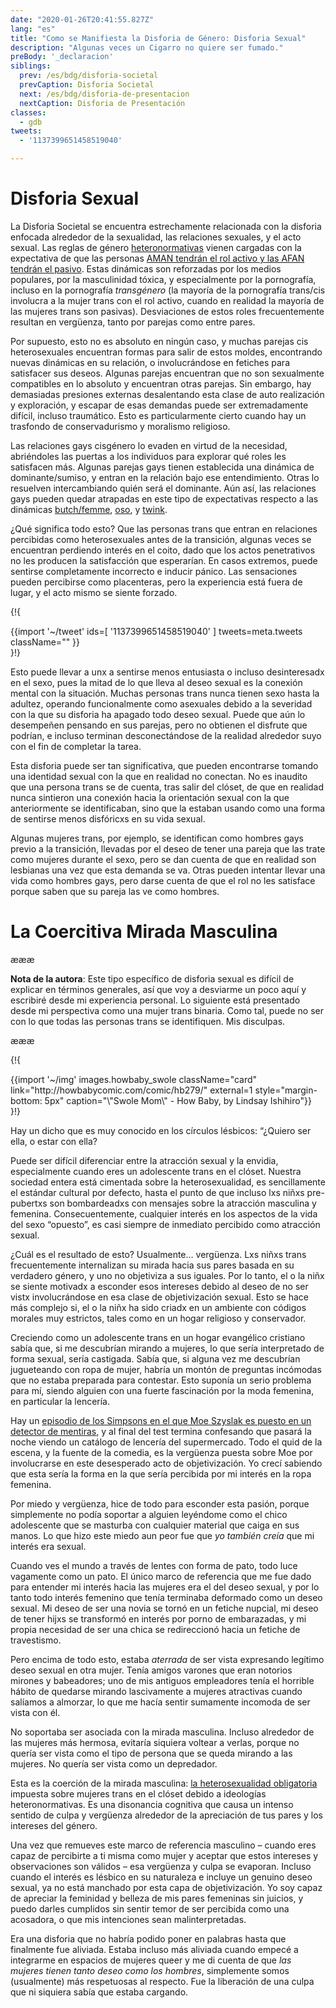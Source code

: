 ```yaml
---
date: "2020-01-26T20:41:55.827Z"
lang: "es"
title: "Como se Manifiesta la Disforia de Género: Disforia Sexual"
description: "Algunas veces un Cigarro no quiere ser fumado."
preBody: '_declaracion'
siblings:
  prev: /es/bdg/disforia-societal
  prevCaption: Disforia Societal
  next: /es/bdg/disforia-de-presentacion
  nextCaption: Disforia de Presentación
classes:
  - gdb
tweets:
  - '1137399651458519040'

---
```


# Disforia Sexual

La Disforia Societal se encuentra estrechamente relacionada con la disforia enfocada alrededor de la sexualidad, las relaciones sexuales, y el acto sexual. Las reglas de género [heteronormativas](https://es.wikipedia.org/wiki/Heteronormatividad) vienen cargadas con la expectativa de que las personas [AMAN tendrán el rol activo y las AFAN tendrán el pasivo](https://es.wikipedia.org/wiki/Activo,_pasivo_y_vers%C3%A1til). Estas dinámicas son reforzadas por los medios populares, por la masculinidad tóxica, y especialmente por la pornografía, incluso en la pornografía *transgénero* (la mayoría de la pornografía trans/cis involucra a la mujer trans con el rol activo, cuando en realidad la mayoría de las mujeres trans son pasivas). Desviaciones de estos roles frecuentemente resultan en vergüenza, tanto por parejas como entre pares.

Por supuesto, esto no es absoluto en ningún caso, y muchas parejas cis heterosexuales encuentran formas para salir de estos moldes, encontrando nuevas dinámicas en su relación, o involucrándose en fetiches para satisfacer sus deseos. Algunas parejas encuentran que no son sexualmente compatibles en lo absoluto y encuentran otras parejas. Sin embargo, hay demasiadas presiones externas desalentando esta clase de auto realización y exploración, y escapar de esas demandas puede ser extremadamente difícil, incluso traumático. Esto es particularmente cierto cuando hay un trasfondo de conservadurismo y moralismo religioso.

Las relaciones gays cisgénero lo evaden en virtud de la necesidad, abriéndoles las puertas a los individuos para explorar qué roles les satisfacen más. Algunas parejas gays tienen establecida una dinámica de dominante/sumiso, y entran en la relación bajo ese entendimiento. Otras lo resuelven intercambiando quién será el dominante. Aún así, las relaciones gays pueden quedar atrapadas en este tipo de expectativas respecto a las dinámicas [butch/femme]( https://es.wikipedia.org/wiki/Butch_y_femme), [oso]( https://es.wikipedia.org/wiki/Oso_(argot_gay)), y [twink]( https://es.wikipedia.org/wiki/Twink_(sexualidad)).

¿Qué significa todo esto? Que las personas trans que entran en relaciones percibidas como heterosexuales antes de la transición, algunas veces se encuentran perdiendo interés en el coito, dado que los actos penetrativos no les producen la satisfacción que esperarían. En casos extremos, puede sentirse completamente incorrecto e inducir pánico. Las sensaciones pueden percibirse como placenteras, pero la experiencia está fuera de lugar, y el acto mismo se siente forzado.

{!{ <div class="gutter">{{import '~/tweet' ids=[
    '1137399651458519040'
] tweets=meta.tweets className="" }}</div> }!}

Esto puede llevar a unx a sentirse menos entusiasta o incluso desinteresadx en el sexo, pues la mitad de lo que lleva al deseo sexual es la conexión mental con la situación. Muchas personas trans nunca tienen sexo hasta la adultez, operando funcionalmente como asexuales debido a la severidad con la que su disforia ha apagado todo deseo sexual. Puede que aún lo desempeñen pensando en sus parejas, pero no obtienen el disfrute que podrían, e incluso terminan desconectándose de la realidad alrededor suyo con el fin de completar la tarea.

Esta disforia puede ser tan significativa, que pueden encontrarse tomando una identidad sexual con la que en realidad no conectan. No es inaudito que una persona trans se de cuenta, tras salir del clóset, de que en realidad nunca sintieron una conexión hacia la orientación sexual con la que anteriormente se identificaban, sino que la estaban usando como una forma de sentirse menos disfóricxs en su vida sexual.

Algunas mujeres trans, por ejemplo, se identifican como hombres gays previo a la transición, llevadas por el deseo de tener una pareja que las trate como mujeres durante el sexo, pero se dan cuenta de que en realidad son lesbianas una vez que esta demanda se va. Otras pueden intentar llevar una vida como hombres gays, pero darse cuenta de que el rol no les satisface porque saben que su pareja las ve como hombres.

# La Coercitiva Mirada Masculina

æææ<div class="cw"><p><strong>Nota de la autora</strong>: Este tipo específico de disforia sexual es difícil de explicar en términos generales, así que voy a desviarme un poco aquí y escribiré desde mi experiencia personal. Lo siguiente está presentado desde mi perspectiva como una mujer trans binaria. Como tal, puede no ser con lo que todas las personas trans se identifiquen. Mis disculpas.</p></div>æææ

{!{
<div class="gutter flex">
{{import '~/img' images.howbaby_swole className="card" link="http://howbabycomic.com/comic/hb279/" external=1 style="margin-bottom: 5px" caption="\"Swole Mom\" - How Baby, by Lindsay Ishihiro"}}
</div>
}!}

Hay un dicho que es muy conocido en los círculos lésbicos: “¿Quiero ser ella, o estar con ella?

Puede ser difícil diferenciar entre la atracción sexual y la envidia, especialmente cuando eres un adolescente trans en el clóset. Nuestra sociedad entera está cimentada sobre la heterosexualidad, es sencillamente el estándar cultural por defecto, hasta el punto de que incluso lxs niñxs pre-pubertxs son bombardeadxs con mensajes sobre la atracción masculina y femenina. Consecuentemente, cualquier interés en los aspectos de la vida del sexo “opuesto”, es casi siempre de inmediato percibido como atracción sexual.

¿Cuál es el resultado de esto? Usualmente… vergüenza. Lxs niñxs trans frecuentemente internalizan su mirada hacia sus pares basada en su verdadero género, y uno no objetiviza a sus iguales. Por lo tanto, el o la niñx se siente motivadx a esconder esos intereses debido al deseo de no ser vistx involucrándose en esa clase de objetivización sexual. Esto se hace más complejo si, el o la niñx ha sido criadx en un ambiente con códigos morales muy estrictos, tales como en un hogar religioso y conservador.

Creciendo como un adolescente trans en un hogar evangélico cristiano sabía que, si me descubrían mirando a mujeres, lo que sería interpretado de forma sexual, sería castigada. Sabía que, si alguna vez me descubrían jugueteando con ropa de mujer, habría un montón de preguntas incómodas que no estaba preparada para contestar. Esto suponía un serio problema para mí, siendo alguien con una fuerte fascinación por la moda femenina, en particular la lencería.

Hay un [episodio de los Simpsons en el que Moe Szyslak es puesto en un detector de mentiras]( https://www.youtube.com/watch?v=nI2SvbJA-1k&ab_channel=MrMathys123), y al final del test termina confesando que pasará la noche viendo un catálogo de lencería del supermercado. Todo el quid de la escena, y la fuente de la comedia, es la vergüenza puesta sobre Moe por involucrarse en este desesperado acto de objetivización. Yo crecí sabiendo que esta sería la forma en la que sería percibida por mi interés en la ropa femenina.

Por miedo y vergüenza, hice de todo para esconder esta pasión, porque simplemente no podía soportar a alguien leyéndome como el chico adolescente que se masturba con cualquier material que caiga en sus manos. Lo que hizo este miedo aun peor fue que *yo también creía* que mi interés era sexual.

Cuando ves el mundo a través de lentes con forma de pato, todo luce vagamente como un pato. El único marco de referencia que me fue dado para entender mi interés hacia las mujeres era el del deseo sexual, y por lo tanto todo interés femenino que tenía terminaba deformado como un deseo sexual. Mi deseo de ser una novia se tornó en un fetiche nupcial, mi deseo de tener hijxs se transformó en interés por porno de embarazadas, y mi propia necesidad de ser una chica se redireccionó hacia un fetiche de travestismo.

Pero encima de todo esto, estaba *aterrada* de ser vista expresando legítimo deseo sexual en otra mujer. Tenía amigos varones que eran notorios mirones y babeadores; uno de mis antiguos empleadores tenía el horrible hábito de quedarse mirando lascivamente a mujeres atractivas cuando salíamos a almorzar, lo que me hacía sentir sumamente incomoda de ser vista con él.

No soportaba ser asociada con la mirada masculina. Incluso alrededor de las mujeres más hermosa, evitaría siquiera voltear a verlas, porque no quería ser vista como el tipo de persona que se queda mirando a las mujeres. No quería ser vista como un depredador.

Esta es la coerción de la mirada masculina: [la heterosexualidad obligatoria](https://es.wikipedia.org/wiki/Heterosexualidad_obligatoria) impuesta sobre mujeres trans en el clóset debido a ideologías heteronormativas. Es una disonancia cognitiva que causa un intenso sentido de culpa y vergüenza alrededor de la apreciación de tus pares y los intereses del género.

Una vez que remueves este marco de referencia masculino – cuando eres capaz de percibirte a ti misma como mujer y aceptar que estos intereses y observaciones son válidos – esa vergüenza y culpa se evaporan. Incluso cuando el interés es lésbico en su naturaleza e incluye un genuino deseo sexual, ya no está manchado por esta capa de objetivización. Yo soy capaz de apreciar la feminidad y belleza de mis pares femeninas sin juicios, y puedo darles cumplidos sin sentir temor de ser percibida como una acosadora, o que mis intenciones sean malinterpretadas.

Era una disforia que no habría podido poner en palabras hasta que finalmente fue aliviada. Estaba incluso más aliviada cuando empecé a integrarme en espacios de mujeres queer y me di cuenta de que *las mujeres tienen tanto deseo como los hombres*, simplemente somos (usualmente) más respetuosas al respecto. Fue la liberación de una culpa que ni siquiera sabía que estaba cargando.
